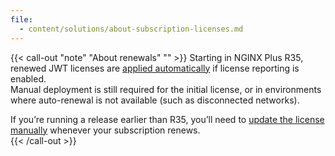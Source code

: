 ```yaml
---
file:
  - content/solutions/about-subscription-licenses.md
---
```


{{< call-out "note" "About renewals" "" >}}
Starting in NGINX Plus R35, renewed JWT licenses are [applied automatically](#automatic-renewal) if license reporting is enabled.  
Manual deployment is still required for the initial license, or in environments where auto-renewal is not available (such as disconnected networks).  

If you’re running a release earlier than R35, you’ll need to [update the license manually](#update-jwt) whenever your subscription renews.  
{{< /call-out >}}